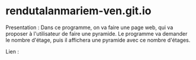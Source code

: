 # rendutalanmariem-ven.git.io
Presentation : Dans ce programme, on va faire une page web, qui va proposer à l'utilisateur de faire une pyramide. Le programme va demander le nombre d'étage, puis il affichera une pyramide avec ce nombre d'étages. 

Lien : 
